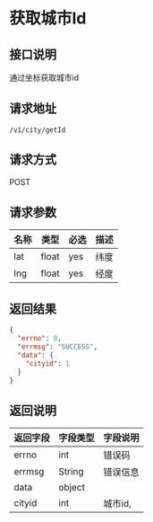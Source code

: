 # 获取城市Id

## 接口说明

通过坐标获取城市id

## 请求地址

`/v1/city/getId`

## 请求方式

POST

## 请求参数

| 名称 | 类型  | 必选 | 描述 |
| ---- | ----- | ---- | ---- |
| lat  | float | yes  | 纬度 |
| lng  | float | yes  | 经度 |

## 返回结果

```json
{
  "errno": 0,
  "errmsg": "SUCCESS",
  "data": {
    "cityid": 1
  }
}
```

## 返回说明

| 返回字段 | 字段类型 | 字段说明 |
| -------- | -------- | -------- |
| errno    | int      | 错误码   |
| errmsg   | String   | 错误信息 |
| data     | object   |          |
| cityid   | int      | 城市id,  |
